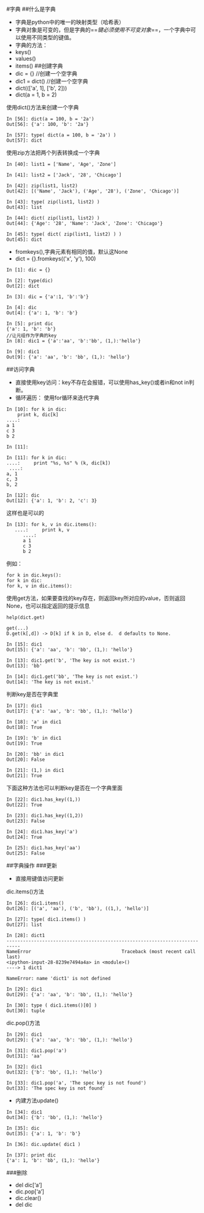 #字典
##什么是字典
- 字典是python中的唯一的映射类型（哈希表）
- 字典对象是可变的，但是字典的==*键必须使用不可变对象*==，一个字典中可以使用不同类型的键值。
- 字典的方法：
- keys()
- values()
- items()
##创建字典
- dic = {} //创建一个空字典
- dic1 = dict() //创建一个空字典
- dict((['a', 1], ['b', 2]))
- dict(a = 1, b = 2)

使用dict()方法来创建一个字典
```
In [56]: dict(a = 100, b = '2a')
Out[56]: {'a': 100, 'b': '2a'}

In [57]: type( dict(a = 100, b = '2a') )
Out[57]: dict
```

使用zip方法把两个列表转换成一个字典
```
In [40]: list1 = ['Name', 'Age', 'Zone']

In [41]: list2 = ['Jack', '28', 'Chicago']

In [42]: zip(list1, list2)
Out[42]: [('Name', 'Jack'), ('Age', '28'), ('Zone', 'Chicago')]

In [43]: type( zip(list1, list2) )
Out[43]: list

In [44]: dict( zip(list1, list2) )
Out[44]: {'Age': '28', 'Name': 'Jack', 'Zone': 'Chicago'}

In [45]: type( dict( zip(list1, list2) ) )
Out[45]: dict
```
- fromkeys(),字典元素有相同的值，默认这None
- dict = {}.fromkeys(('x', 'y'), 100)
```
In [1]: dic = {}

In [2]: type(dic)
Out[2]: dict

In [3]: dic = {'a':1, 'b':'b'}

In [4]: dic
Out[4]: {'a': 1, 'b': 'b'}

In [5]: print dic
{'a': 1, 'b': 'b'}
//让元组作为字典的key
In [8]: dic1 = {'a':'aa', 'b':'bb', (1,):'hello'}

In [9]: dic1
Out[9]: {'a': 'aa', 'b': 'bb', (1,): 'hello'}
```
##访问字典
- 直接使用key访问：key不存在会报错，可以使用has_key()或者in和not in判断。
- 循环遍历：
使用for循环来迭代字典
```
In [10]: for k in dic:
    print k, dic[k]
....:     
a 1
c 3
b 2

In [11]: 

In [11]: for k in dic:
....:     print "%s, %s" % (k, dic[k])
 ....:     
a, 1
c, 3
b, 2

In [12]: dic
Out[12]: {'a': 1, 'b': 2, 'c': 3}

```

这样也是可以的
```
In [13]: for k, v in dic.items():
   ....:     print k, v
      ....:     
	  a 1
	  c 3
	  b 2
```

例如：
```
for k in dic.keys():
for k in dic:
for k, v in dic.items():
```
使用get方法，如果要查找的key存在，则返回key所对应的value，否则返回None，也可以指定返回的提示信息
```
help(dict.get)

get(...)
D.get(k[,d]) -> D[k] if k in D, else d.  d defaults to None.

```
```
In [15]: dic1
Out[15]: {'a': 'aa', 'b': 'bb', (1,): 'hello'}

In [13]: dic1.get('b', 'The key is not exist.')
Out[13]: 'bb'

In [14]: dic1.get('bb', 'The key is not exist.')
Out[14]: 'The key is not exist.'
```

判断key是否在字典里
```
In [17]: dic1
Out[17]: {'a': 'aa', 'b': 'bb', (1,): 'hello'}

In [18]: 'a' in dic1
Out[18]: True

In [19]: 'b' in dic1
Out[19]: True

In [20]: 'bb' in dic1
Out[20]: False

In [21]: (1,) in dic1
Out[21]: True
```

下面这种方法也可以判断key是否在一个字典里面
```
In [22]: dic1.has_key((1,))
Out[22]: True

In [23]: dic1.has_key((1,2))
Out[23]: False

In [24]: dic1.has_key('a')
Out[24]: True

In [25]: dic1.has_key('aa')
Out[25]: False
```
##字典操作
###更新
- 直接用键值访问更新

dic.items()方法
```
In [26]: dic1.items()
Out[26]: [('a', 'aa'), ('b', 'bb'), ((1,), 'hello')]

In [27]: type( dic1.items() )
Out[27]: list

In [28]: dict1
---------------------------------------------------------------------------
NameError                                 Traceback (most recent call last)
<ipython-input-28-8239e7494a4a> in <module>()
----> 1 dict1

NameError: name 'dict1' is not defined

In [29]: dic1
Out[29]: {'a': 'aa', 'b': 'bb', (1,): 'hello'}

In [30]: type ( dic1.items()[0] )
Out[30]: tuple
```

dic.pop()方法
```
In [29]: dic1
Out[29]: {'a': 'aa', 'b': 'bb', (1,): 'hello'}

In [31]: dic1.pop('a')
Out[31]: 'aa'

In [32]: dic1
Out[32]: {'b': 'bb', (1,): 'hello'}

In [33]: dic1.pop('a', 'The spec key is not found')
Out[33]: 'The spec key is not found'
```
- 内建方法update()
```
In [34]: dic1
Out[34]: {'b': 'bb', (1,): 'hello'}

In [35]: dic
Out[35]: {'a': 1, 'b': 'b'}

In [36]: dic.update( dic1 )

In [37]: print dic
{'a': 1, 'b': 'bb', (1,): 'hello'}
```
###删除
- del dic[‘a’]
- dic.pop[‘a’]
- dic.clear()
- del dic

